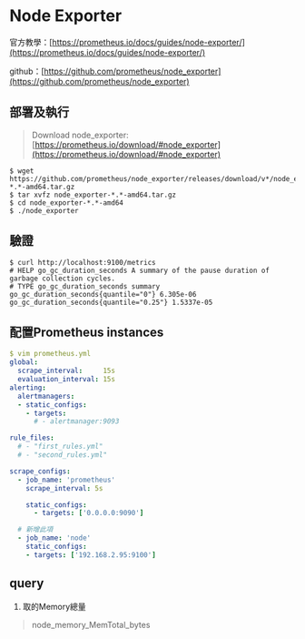 # Node Exporter
官方教學：[https://prometheus.io/docs/guides/node-exporter/](https://prometheus.io/docs/guides/node-exporter/)

github：[https://github.com/prometheus/node_exporter](https://github.com/prometheus/node_exporter)

## 部署及執行
> Download node_exporter:[https://prometheus.io/download/#node_exporter](https://prometheus.io/download/#node_exporter)

```shell
$ wget https://github.com/prometheus/node_exporter/releases/download/v*/node_exporter-*.*-amd64.tar.gz
$ tar xvfz node_exporter-*.*-amd64.tar.gz
$ cd node_exporter-*.*-amd64
$ ./node_exporter
```

## 驗證
```shell
$ curl http://localhost:9100/metrics
# HELP go_gc_duration_seconds A summary of the pause duration of garbage collection cycles.
# TYPE go_gc_duration_seconds summary
go_gc_duration_seconds{quantile="0"} 6.305e-06
go_gc_duration_seconds{quantile="0.25"} 1.5337e-05
```

## 配置Prometheus instances
```yaml
$ vim prometheus.yml
global:
  scrape_interval:     15s
  evaluation_interval: 15s
alerting:
  alertmanagers:
  - static_configs:
    - targets:
      # - alertmanager:9093

rule_files:
  # - "first_rules.yml"
  # - "second_rules.yml"

scrape_configs:
  - job_name: 'prometheus'
    scrape_interval: 5s

    static_configs:
      - targets: ['0.0.0.0:9090']

  # 新增此項
  - job_name: 'node'
    static_configs:
    - targets: ['192.168.2.95:9100']
```
## query
1. 取的Memory總量
> node_memory_MemTotal_bytes